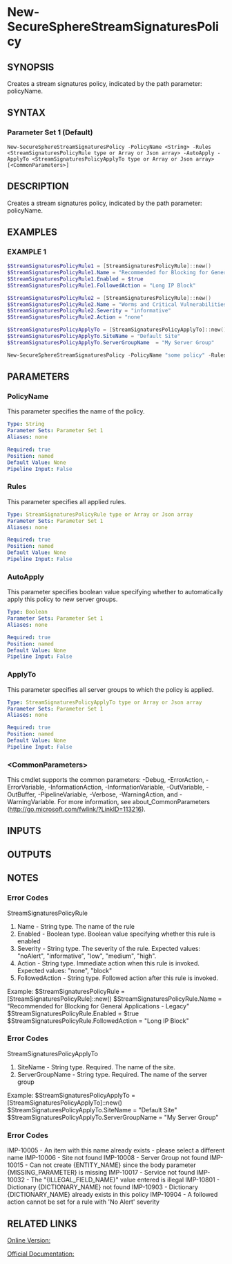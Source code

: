 ﻿# New-SecureSphereStreamSignaturesPolicy

## SYNOPSIS
Creates a stream signatures policy, indicated by the path parameter: policyName.

## SYNTAX

### Parameter Set 1 (Default)
```
New-SecureSphereStreamSignaturesPolicy -PolicyName <String> -Rules <StreamSignaturesPolicyRule type or Array or Json array> -AutoApply -ApplyTo <StreamSignaturesPolicyApplyTo type or Array or Json array> [<CommonParameters>]
```

## DESCRIPTION
Creates a stream signatures policy, indicated by the path parameter: policyName.

## EXAMPLES

### EXAMPLE 1

```powershell
$StreamSignaturesPolicyRule1 = [StreamSignaturesPolicyRule]::new()
$StreamSignaturesPolicyRule1.Name = "Recommended for Blocking for General Applications - Legacy"
$StreamSignaturesPolicyRule1.Enabled = $true
$StreamSignaturesPolicyRule1.FollowedAction = "Long IP Block"

$StreamSignaturesPolicyRule2 = [StreamSignaturesPolicyRule]::new()
$StreamSignaturesPolicyRule2.Name = "Worms and Critical Vulnerabilities for General Applications"
$StreamSignaturesPolicyRule2.Severity = "informative"
$StreamSignaturesPolicyRule2.Action = "none"

$StreamSignaturesPolicyApplyTo = [StreamSignaturesPolicyApplyTo]::new()
$StreamSignaturesPolicyApplyTo.SiteName = "Default Site"
$StreamSignaturesPolicyApplyTo.ServerGroupName  = "My Server Group"

New-SecureSphereStreamSignaturesPolicy -PolicyName "some policy" -Rules @($StreamSignaturesPolicyRule1, $StreamSignaturesPolicyRule2) -AutoApply $true -ApplyTo $StreamSignaturesPolicyApplyTo
```

## PARAMETERS

### PolicyName
This parameter specifies the name of the policy.

```yaml
Type: String
Parameter Sets: Parameter Set 1
Aliases: none

Required: true
Position: named
Default Value: None
Pipeline Input: False
```

### Rules
This parameter specifies all applied rules.

```yaml
Type: StreamSignaturesPolicyRule type or Array or Json array
Parameter Sets: Parameter Set 1
Aliases: none

Required: true
Position: named
Default Value: None
Pipeline Input: False
```

### AutoApply
This parameter specifies boolean value specifying whether to automatically apply this policy to new server groups.

```yaml
Type: Boolean
Parameter Sets: Parameter Set 1
Aliases: none

Required: true
Position: named
Default Value: None
Pipeline Input: False
```

### ApplyTo
This parameter specifies all server groups to which the policy is applied.

```yaml
Type: StreamSignaturesPolicyApplyTo type or Array or Json array
Parameter Sets: Parameter Set 1
Aliases: none

Required: true
Position: named
Default Value: None
Pipeline Input: False
```

### \<CommonParameters\>
This cmdlet supports the common parameters: -Debug, -ErrorAction, -ErrorVariable, -InformationAction, -InformationVariable, -OutVariable, -OutBuffer, -PipelineVariable, -Verbose, -WarningAction, and -WarningVariable. For more information, see about_CommonParameters (http://go.microsoft.com/fwlink/?LinkID=113216).

## INPUTS

## OUTPUTS

## NOTES

### Error Codes
StreamSignaturesPolicyRule
1. Name - String type. The name of the rule
2. Enabled - Boolean type. Boolean value specifying whether this rule is enabled
3. Severity - String type. The severity of the rule. Expected values: "noAlert", "informative", "low", "medium", "high".
4. Action - String type. Immediate action when this rule is invoked. Expected values: "none", "block"
5. FollowedAction - String type. Followed action after this rule is invoked.

Example:
$StreamSignaturesPolicyRule = [StreamSignaturesPolicyRule]::new()
$StreamSignaturesPolicyRule.Name = "Recommended for Blocking for General Applications - Legacy"
$StreamSignaturesPolicyRule.Enabled = $true
$StreamSignaturesPolicyRule.FollowedAction = "Long IP Block"

### Error Codes
StreamSignaturesPolicyApplyTo
1. SiteName - String type. Required. The name of the site.
2. ServerGroupName - String type. Required. The name of the server group

Example:
$StreamSignaturesPolicyApplyTo = [StreamSignaturesPolicyApplyTo]::new()
$StreamSignaturesPolicyApplyTo.SiteName = "Default Site"
$StreamSignaturesPolicyApplyTo.ServerGroupName  = "My Server Group"

### Error Codes
IMP-10005 - An item with this name already exists - please select a different name
IMP-10006 - Site not found
IMP-10008 - Server Group not found
IMP-10015 - Can not create {ENTITY_NAME} since the body parameter {MISSING_PARAMETER} is missing
IMP-10017 - Service not found
IMP-10032 - The "{ILLEGAL_FIELD_NAME}" value entered is illegal
IMP-10801 - Dictionary {DICTIONARY_NAME} not found
IMP-10903 - Dictionary {DICTIONARY_NAME} already exists in this policy
IMP-10904 - A followed action cannot be set for a rule with 'No Alert' severity

## RELATED LINKS

[Online Version:](https://github.com/akshinmustafayev/SecureSpherePS/tree/master/Documentation)

[Official Documentation:](https://docs.imperva.com/bundle/v13.6-api-reference-guide/page/66864.htm)



